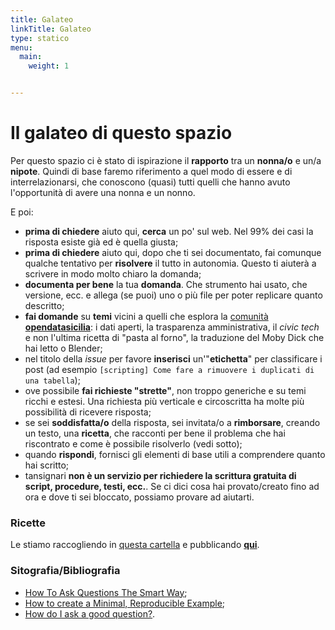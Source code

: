 ```yaml
---
title: Galateo
linkTitle: Galateo
type: statico
menu:
  main:
    weight: 1


---
```



# Il galateo di questo spazio

Per questo spazio ci è stato di ispirazione il **rapporto** tra un **nonna/o** e un/a **nipote**. Quindi di base faremo riferimento a quel modo di essere e di interrelazionarsi, che conoscono (quasi) tutti quelli che hanno avuto l'opportunità di avere una nonna e un nonno.

E poi:

- **prima di chiedere** aiuto qui, **cerca** un po' sul web. Nel 99% dei casi la risposta esiste già ed è quella giusta;
- **prima di chiedere** aiuto qui, dopo che ti sei documentato, fai comunque qualche tentativo per **risolvere** il tutto in autonomia. Questo ti aiuterà a scrivere in modo molto chiaro la domanda;
- **documenta per bene** la tua **domanda**. Che strumento hai usato, che versione, ecc. e allega (se puoi) uno o più file per poter replicare quanto descritto;
- **fai domande** su **temi** vicini a quelli che esplora la [comunità **opendatasicilia**](http://opendatasicilia.it/): i dati aperti, la trasparenza amministrativa, il _civic tech_ e non l'ultima ricetta di "pasta al forno", la traduzione del Moby Dick che hai letto o Blender;
- nel titolo della _issue_ per favore **inserisci** un'"**etichetta**" per classificare i post (ad esempio `[scripting] Come fare a rimuovere i duplicati di una tabella`);
- ove possibile **fai richieste "strette"**, non troppo generiche e su temi ricchi e estesi. Una richiesta più verticale e circoscritta ha molte più possibilità di ricevere risposta;
- se sei **soddisfatta/o** della risposta, sei invitata/o a **rimborsare**, creando un testo, una **ricetta**, che racconti per bene il problema che hai riscontrato e come è possibile risolverlo (vedi sotto);
- quando **rispondi**, fornisci gli elementi di base utili a comprendere quanto hai scritto;
- tansignari **non è un servizio per richiedere la scrittura gratuita di script, procedure, testi, ecc.**. Se ci dici cosa hai provato/creato fino ad ora e dove ti sei bloccato, possiamo provare ad aiutarti.

### Ricette

Le stiamo raccogliendo in [questa cartella](https://github.com/opendatasicilia/tansignari-md/tree/master/content/it/ricette) e pubblicando [**qui**](/ricette).

### Sitografia/Bibliografia

- [How To Ask Questions The Smart Way](http://www.catb.org/~esr/faqs/smart-questions.html);
- [How to create a Minimal, Reproducible Example](https://stackoverflow.com/help/minimal-reproducible-example);
- [How do I ask a good question?](https://stackoverflow.com/help/how-to-ask).
